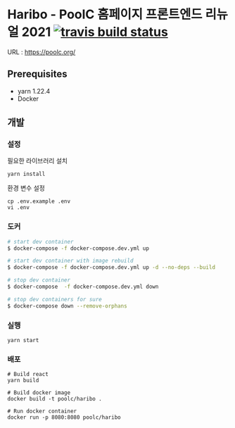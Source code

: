 # Haribo - PoolC 홈페이지 프론트엔드 리뉴얼 2021 [![travis build status](https://api.travis-ci.com/PoolC/Haribo.svg?branch=master)](https://api.travis-ci.com/PoolC/Haribo)

URL : https://poolc.org/

## Prerequisites
 - yarn 1.22.4
 - Docker

## 개발
### 설정
필요한 라이브러리 설치
```
yarn install
```
환경 변수 설정
```
cp .env.example .env
vi .env
```

### 도커
```sh
# start dev container
$ docker-compose -f docker-compose.dev.yml up

# start dev container with image rebuild
$ docker-compose -f docker-compose.dev.yml up -d --no-deps --build

# stop dev container
$ docker-compose  -f docker-compose.dev.yml down

# stop dev containers for sure
$ docker-compose down --remove-orphans
```

### 실행
```
yarn start
```

### 배포
```
# Build react
yarn build

# Build docker image
docker build -t poolc/haribo .

# Run docker container
docker run -p 8080:8080 poolc/haribo
```
